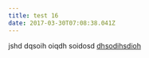 ```yaml
---
title: test 16
date: 2017-03-30T07:08:38.041Z
---
```


jshd dqsoih oiqdh soidosd [dhsodihsdioh](https://google.com)